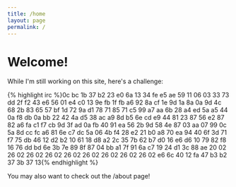```yaml
---
title: /home
layout: page
permalink: /
---
```


# Welcome!

While I'm still working on this site, here's a challenge:

<div id="wrapper" style="text-align:center">
 <div id="container" style="display:inline-block;text-align:left">
{% highlight irc %}0c bc 1b 37 b2 23 e0 6a 13 34 fe e5 ae 59 11 06
 03 33 73 dd 2f f2 43 e6 56 01 e4 c0 13 9e fb 1f 
 fb a6 92 8a cf 1e 9d 1a 8a 0a 9d 4c 68 2b 83 65 
 57 bf 1d 72 9a d1 78 71 85 71 c5 99 a7 aa 6b 28 
 a4 ed 5a a5 44 0a f8 db 0a bb 22 42 4a d5 38 ac 
 a9 8d b5 6e cd e9 44 81 23 87 56 e2 87 82 a6 fa 
 c1 f7 cb 9d 3f ad 0a fb 40 91 ea 56 2b 9d 58 4e 
 87 03 aa 07 99 0c 5a 8d cc fc a6 81 6e c7 dc 5a 
 06 4b f4 28 e2 21 b0 a8 70 ea 94 40 6f 3d 71 f7 
 75 db 46 12 d2 b2 10 61 18 d8 a2 2c 35 7b 62 b7 
 d0 16 e6 d6 10 79 82 f8 16 76 dd bd 6e 3b 7e 89 
 8f 87 04 bb a1 7f 91 6a c7 19 24 d1 3c 88 ae 20 
 02 26 02 26 02 26 02 26 02 26 02 26 02 26 02 26 
 02 e6 6c 40 12 fa 47 b3 b2 37 3b 37 13{% endhighlight %}
 </div>
</div>

You may also want to check out the /about page!
